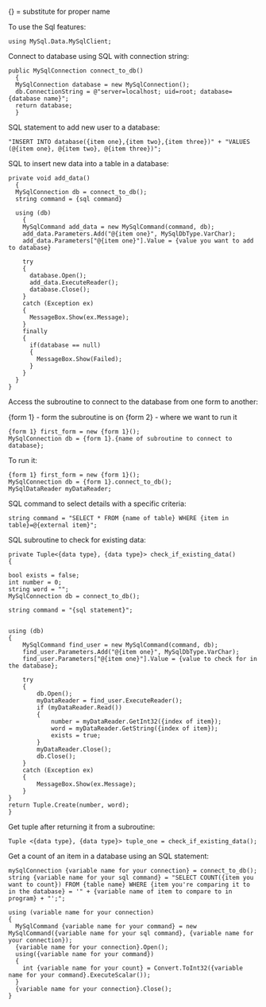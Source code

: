 {} = substitute for proper name

To use the Sql features:
```
using MySql.Data.MySqlClient;
```

Connect to database using SQL with connection string:

```
public MySqlConnection connect_to_db()
  {
  MySqlConnection database = new MySqlConnection();
  db.ConnectionString = @"server=localhost; uid=root; database={database name}";
  return database;
  }
```



SQL statement to add new user to a database:

```
"INSERT INTO database({item one},{item two},{item three})" + "VALUES (@{item one}, @{item two}, @{item three})";
```


SQL to insert new data into a table in a database:

```
private void add_data()
  {
  MySqlConnection db = connect_to_db(); 
  string command = {sql command}
  
  using (db)
    {
    MySqlCommand add_data = new MySqlCommand(command, db);
    add_data.Parameters.Add("@{item one}", MySqlDbType.VarChar);
    add_data.Parameters["@{item one}"].Value = {value you want to add to database}
    
    try
    {
      database.Open();
      add_data.ExecuteReader();
      database.Close();
    }
    catch (Exception ex)
    {
      MessageBox.Show(ex.Message);
    }
    finally
    {
      if(database == null)
      {
        MessageBox.Show(Failed);
      }
    }
  }
}
```

  
  
Access the subroutine to connect to the database from one form to another:

{form 1} - form the subroutine is on
{form 2} - where we want to run it

```
{form 1} first_form = new {form 1}();
MySqlConnection db = {form 1}.{name of subroutine to connect to database};
```



To run it:

```
{form 1} first_form = new {form 1}();
MySqlConnection db = {form 1}.connect_to_db();
MySqlDataReader myDataReader;
```

SQL command to select details with a specific criteria:

```
string command = "SELECT * FROM {name of table} WHERE {item in table}=@{external item}";
```




SQL subroutine to check for existing data:

```
private Tuple<{data type}, {data type}> check_if_existing_data()
{

bool exists = false;
int number = 0;
string word = "";
MySqlConnection db = connect_to_db();

string command = "{sql statement}";


using (db)
{
    MySqlCommand find_user = new MySqlCommand(command, db);
    find_user.Parameters.Add("@{item one}", MySqlDbType.VarChar);
    find_user.Parameters["@{item one}"].Value = {value to check for in the database};

    try
    {
        db.Open();
        myDataReader = find_user.ExecuteReader();
        if (myDataReader.Read())
        {
            number = myDataReader.GetInt32({index of item});
            word = myDataReader.GetString({index of item});
            exists = true; 
        }
        myDataReader.Close();
        db.Close();
    }
    catch (Exception ex)
    {
        MessageBox.Show(ex.Message);
    }
}
return Tuple.Create(number, word);
}
```



Get tuple after returning it from a subroutine:

```
Tuple <{data type}, {data type}> tuple_one = check_if_existing_data();
```



Get a count of an item in a database using an SQL statement:

```
mySqlConnection {variable name for your connection} = connect_to_db();
string {variable name for your sql command} = "SELECT COUNT({item you want to count}) FROM {table name} WHERE {item you're comparing it to in the database} = '" + {variable name of item to compare to in program} + "';";

using (variable name for your connection)
{
  MySqlCommand {variable name for your command} = new MySqlCommand({variable name for your sql command}, {variable name for your connection});
  {variable name for your connection}.Open();
  using({variable name for your command})
  {
    int {variable name for your count} = Convert.ToInt32({variable name for your command}.ExecuteScalar());
  }
  {variable name for your connection}.Close();
}
```

